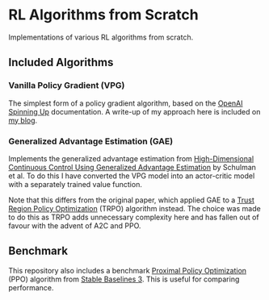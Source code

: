 # RL Algorithms from Scratch

Implementations of various RL algorithms from scratch.

## Included Algorithms

### Vanilla Policy Gradient (VPG)

The simplest form of a policy gradient algorithm, based on the [OpenAI Spinning
Up](https://spinningup.openai.com/en/latest/spinningup/rl_intro3.html)
documentation. A write-up of my approach here is included on [my
blog](https://medium.com/@alancooney/vanilla-policy-gradient-from-scratch-3c9ebb4de441).

### Generalized Advantage Estimation (GAE)

Implements the generalized advantage estimation from 
[High-Dimensional Continuous Control Using Generalized Advantage
Estimation](https://arxiv.org/abs/1506.02438) by Schulman et al. To do this I
have converted the VPG model into an actor-critic model with a separately
trained value function. 

Note that this differs from the original paper, which
applied GAE to a [Trust Region Policy
Optimization](https://arxiv.org/abs/1502.05477) (TRPO) algorithm instead. The
choice was made to do this as TRPO adds unnecessary complexity here and has
fallen out of favour with the advent of A2C and PPO.

## Benchmark

This repository also includes a benchmark [Proximal Policy
Optimization](https://arxiv.org/abs/1707.06347) (PPO) algorithm
from [Stable Baselines
3](https://stable-baselines3.readthedocs.io/en/master/modules/ppo.html). This is
useful for comparing performance.
